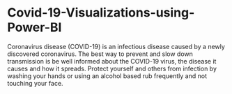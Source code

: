 # Covid-19-Visualizations-using-Power-BI
Coronavirus disease (COVID-19) is an infectious disease caused by a newly discovered coronavirus. The best way to prevent and slow down transmission is be well informed about the COVID-19 virus, the disease it causes and how it spreads. Protect yourself and others from infection by washing your hands or using an alcohol based rub frequently and not touching your face. 
